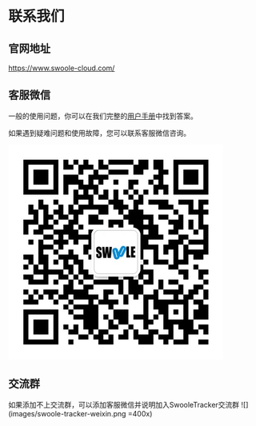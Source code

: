 # 联系我们

## 官网地址

https://www.swoole-cloud.com/

## 客服微信

一般的使用问题，你可以在我们完整的[用户手册](https://www.kancloud.cn/swoole-inc/ee-help-wiki/1213080)中找到答案。

如果遇到疑难问题和使用故障，您可以联系客服微信咨询。

![img](images/6b0425fb0d89789b3eea4452c5b240c5_430x430.png)

## 交流群

如果添加不上交流群，可以添加客服微信并说明加入SwooleTracker交流群
![](images/swoole-tracker-weixin.png =400x)